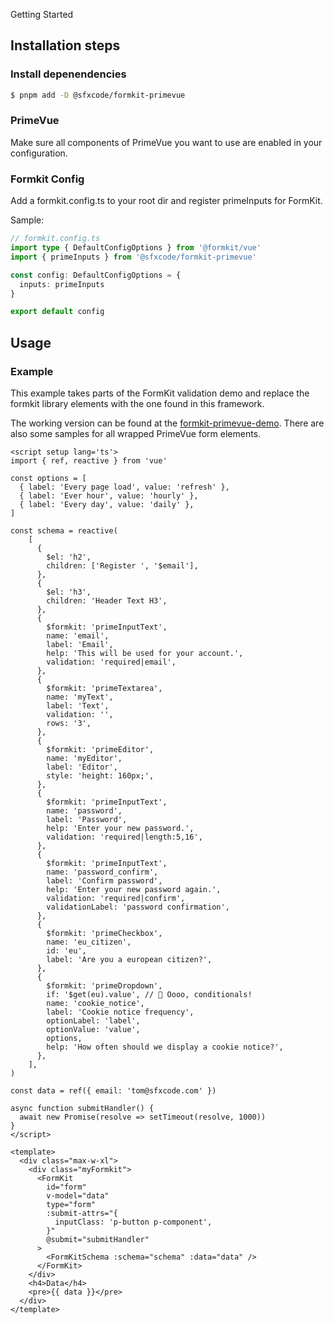 Getting Started

## Installation steps

### Install depenendencies

```sh
$ pnpm add -D @sfxcode/formkit-primevue
```

### PrimeVue

Make sure all components of PrimeVue you want to use are enabled in your configuration.

### Formkit Config

Add a formkit.config.ts to your root dir and register primeInputs for FormKit.

Sample:

```ts
// formkit.config.ts
import type { DefaultConfigOptions } from '@formkit/vue'
import { primeInputs } from '@sfxcode/formkit-primevue'

const config: DefaultConfigOptions = {
  inputs: primeInputs
}

export default config
```

## Usage

### Example

This example takes parts of the FormKit validation demo and replace the formkit library elements with the one found in this framework. 

The working version can be found at the [formkit-primevue-demo](https://formkit-primevue.netlify.app/). There are also some samples for all wrapped PrimeVue form elements.

```vue
<script setup lang='ts'>
import { ref, reactive } from 'vue'

const options = [
  { label: 'Every page load', value: 'refresh' },
  { label: 'Ever hour', value: 'hourly' },
  { label: 'Every day', value: 'daily' },
]

const schema = reactive(
    [
      {
        $el: 'h2',
        children: ['Register ', '$email'],
      },
      {
        $el: 'h3',
        children: 'Header Text H3',
      },
      {
        $formkit: 'primeInputText',
        name: 'email',
        label: 'Email',
        help: 'This will be used for your account.',
        validation: 'required|email',
      },
      {
        $formkit: 'primeTextarea',
        name: 'myText',
        label: 'Text',
        validation: '',
        rows: '3',
      },
      {
        $formkit: 'primeEditor',
        name: 'myEditor',
        label: 'Editor',
        style: 'height: 160px;',
      },
      {
        $formkit: 'primeInputText',
        name: 'password',
        label: 'Password',
        help: 'Enter your new password.',
        validation: 'required|length:5,16',
      },
      {
        $formkit: 'primeInputText',
        name: 'password_confirm',
        label: 'Confirm password',
        help: 'Enter your new password again.',
        validation: 'required|confirm',
        validationLabel: 'password confirmation',
      },
      {
        $formkit: 'primeCheckbox',
        name: 'eu_citizen',
        id: 'eu',
        label: 'Are you a european citizen?',
      },
      {
        $formkit: 'primeDropdown',
        if: '$get(eu).value', // 👀 Oooo, conditionals!
        name: 'cookie_notice',
        label: 'Cookie notice frequency',
        optionLabel: 'label',
        optionValue: 'value',
        options,
        help: 'How often should we display a cookie notice?',
      },
    ],
)

const data = ref({ email: 'tom@sfxcode.com' })

async function submitHandler() {
  await new Promise(resolve => setTimeout(resolve, 1000))
}
</script>

<template>
  <div class="max-w-xl">
    <div class="myFormkit">
      <FormKit
        id="form"
        v-model="data"
        type="form"
        :submit-attrs="{
          inputClass: 'p-button p-component',
        }"
        @submit="submitHandler"
      >
        <FormKitSchema :schema="schema" :data="data" />
      </FormKit>
    </div>
    <h4>Data</h4>
    <pre>{{ data }}</pre>
  </div>
</template>

```

